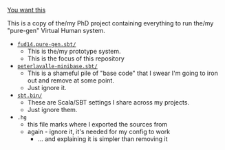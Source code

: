 
[You want this](fud14.pure-gen.sbt/TUTORIAL.md)

This is a copy of the/my PhD project containing everything to run the/my "pure-gen" Virtual Human system.

- [`fud14.pure-gen.sbt/`](fud14.pure-gen.sbt/)
	- This is the/my prototype system.
	- This is the focus of this repository
- [`peterlavalle-minibase.sbt/`](peterlavalle-minibase.sbt/)
	- This is a shameful pile of "base code" that I swear I'm going to iron out and remove at some point.
	- Just ignore it.
- [`sbt.bin/`](sbt.bin/)
	- These are Scala/SBT settings I share across my projects.
	- Just ignore them.
- `.hg`
	- this file marks where I exported the sources from
	- again - ignore it, it's needed for my config to work
		- ... and explaining it is simpler than removing it
